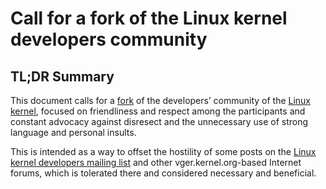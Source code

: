 # Call for a fork of the Linux kernel developers community

## TL;DR Summary

This document calls for a <a href="https://en.wikipedia.org/wiki/Fork_(software_development)">fork</a> of the developers’ community of the
[Linux kernel](https://en.wikipedia.org/wiki/Linux_kernel), focused on
friendliness and respect among the participants and constant advocacy against
disresect and the unnecessary use of strong language and personal insults.

This is intended as a way to offset the hostility of some posts on
the [Linux kernel developers mailing list](https://en.wikipedia.org/wiki/Linux_kernel_mailing_list) and other vger.kernel.org-based
Internet forums, which is tolerated there and considered necessary and
beneficial.
